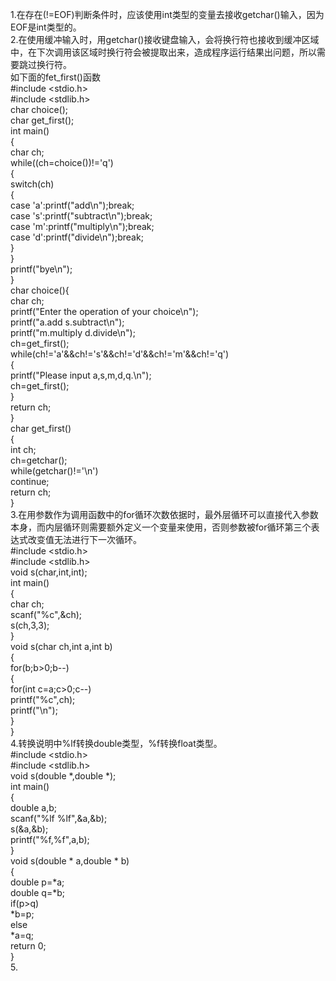 1.在存在(!=EOF)判断条件时，应该使用int类型的变量去接收getchar()输入，因为EOF是int类型的。  
2.在使用缓冲输入时，用getchar()接收键盘输入，会将换行符也接收到缓冲区域中，在下次调用该区域时换行符会被提取出来，造成程序运行结果出问题，所以需要跳过换行符。  
如下面的fet_first()函数  
#include <stdio.h>  
#include <stdlib.h>  
char choice();  
char get_first();  
int main()  
{  
    char ch;  
    while((ch=choice())!='q')  
    {  
        switch(ch)  
        {  
            case 'a':printf("add\n");break;  
            case 's':printf("subtract\n");break;  
            case 'm':printf("multiply\n");break;  
            case 'd':printf("divide\n");break;  
        }  
    }  
    printf("bye\n");  
}  
char choice(){  
    char ch;  
    printf("Enter the operation of your choice\n");  
    printf("a.add             s.subtract\n");  
    printf("m.multiply        d.divide\n");  
    ch=get_first();  
    while(ch!='a'&&ch!='s'&&ch!='d'&&ch!='m'&&ch!='q')  
    {  
        printf("Please input a,s,m,d,q.\n");  
        ch=get_first();  
    }  
    return ch;  
}  
char get_first()  
{  
    int ch;  
    ch=getchar();  
    while(getchar()!='\n')  
        continue;  
    return ch;  
}  
3.在用参数作为调用函数中的for循环次数依据时，最外层循环可以直接代入参数本身，而内层循环则需要额外定义一个变量来使用，否则参数被for循环第三个表达式改变值无法进行下一次循环。  
#include <stdio.h>  
#include <stdlib.h>  
void s(char,int,int);  
int main()  
{  
    char ch;  
    scanf("%c",&ch);  
    s(ch,3,3);  
}  
void s(char ch,int a,int b)  
{  
    for(b;b>0;b--)  
    {  
        for(int c=a;c>0;c--)  
            printf("%c",ch);  
        printf("\n");  
    }  
}   
4.转换说明中%lf转换double类型，%f转换float类型。  
#include <stdio.h>  
#include <stdlib.h>  
void s(double *,double *);  
int main()  
{  
    double a,b;  
    scanf("%lf %lf",&a,&b);  
    s(&a,&b);  
    printf("%f,%f",a,b);  
}  
void s(double * a,double * b)  
{  
    double p=*a;  
    double q=*b;  
    if(p>q)  
        *b=p;  
    else  
        *a=q;  
    return 0;  
}  
5.
